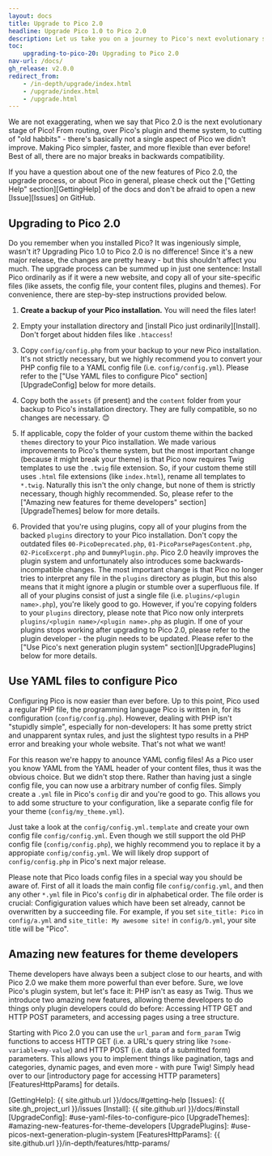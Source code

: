 ```yaml
---
layout: docs
title: Upgrade to Pico 2.0
headline: Upgrade Pico 1.0 to Pico 2.0
description: Let us take you on a journey to Pico's next evolutionary stage!
toc:
    upgrading-to-pico-20: Upgrading to Pico 2.0
nav-url: /docs/
gh_release: v2.0.0
redirect_from:
    - /in-depth/upgrade/index.html
    - /upgrade/index.html
    - /upgrade.html
---
```


We are not exaggerating, when we say that Pico 2.0 is the next evolutionary stage of Pico! From routing, over Pico's plugin and theme system, to cutting of "old habbits" - there's basically not a single aspect of Pico we didn't improve. Making Pico simpler, faster, and more flexible than ever before! Best of all, there are no major breaks in backwards compatibility.

If you have a question about one of the new features of Pico 2.0, the upgrade process, or about Pico in general, please check out the ["Getting Help" section][GettingHelp] of the docs and don't be afraid to open a new [Issue][Issues] on GitHub.

## Upgrading to Pico 2.0

Do you remember when you installed Pico? It was ingeniously simple, wasn't it? Upgrading Pico 1.0 to Pico 2.0 is no difference! Since it's a new major release, the changes are pretty heavy - but this shouldn't affect you much. The upgrade process can be summed up in just one sentence: Install Pico ordinarily as if it were a new website, and copy all of your site-specific files (like assets, the config file, your content files, plugins and themes). For convenience, there are step-by-step instructions provided below.

1. **Create a backup of your Pico installation.** You will need the files later!

2. Empty your installation directory and [install Pico just ordinarily][Install]. Don't forget about hidden files like `.htaccess`!

3. Copy `config/config.php` from your backup to your new Pico installation. It's not strictly necessary, but we highly recommend you to convert your PHP config file to a YAML config file (i.e. `config/config.yml`). Please refer to the ["Use YAML files to configure Pico" section][UpgradeConfig] below for more details.

4. Copy both the `assets` (if present) and the `content` folder from your backup to Pico's installation directory. They are fully compatible, so no changes are necessary. 😊

5. If applicable, copy the folder of your custom theme within the backed `themes` directory to your Pico installation. We made various improvements to Pico's theme system, but the most important change (because it might break your theme) is that Pico now requires Twig templates to use the `.twig` file extension. So, if your custom theme still uses `.html` file extensions (like `index.html`), rename all templates to `*.twig`. Naturally this isn't the only change, but none of them is strictly necessary, though highly recommended. So, please refer to the ["Amazing new features for theme developers" section][UpgradeThemes] below for more details.

6. Provided that you're using plugins, copy all of your plugins from the backed `plugins` directory to your Pico installation. Don't copy the outdated files `00-PicoDeprecated.php`, `01-PicoParsePagesContent.php`, `02-PicoExcerpt.php` and `DummyPlugin.php`. Pico 2.0 heavily improves the plugin system and unfortunately also introduces some backwards-incompatible changes. The most important change is that Pico no longer tries to interpret any file in the `plugins` directory as plugin, but this also means that it might ignore a plugin or stumble over a superfluous file. If all of your plugins consist of just a single file (i.e. `plugins/<plugin name>.php`), you're likely good to go. However, if you're copying folders to your `plugins` directory, please note that Pico now only interprets `plugins/<plugin name>/<plugin name>.php` as plugin. If one of your plugins stops working after upgrading to Pico 2.0, please refer to the plugin developer - the plugin needs to be updated. Please refer to the ["Use Pico's next generation plugin system" section][UpgradePlugins] below for more details.

## Use YAML files to configure Pico

Configuring Pico is now easier than ever before. Up to this point, Pico used a regular PHP file, the programming language Pico is written in, for its configuration (`config/config.php`). However, dealing with PHP isn't "stupidly simple", especially for non-developers: It has some pretty strict and unapparent syntax rules, and just the slightest typo results in a PHP error and breaking your whole website. That's not what we want!

For this reason we're happy to anounce YAML config files! As a Pico user you know YAML from the YAML header of your content files, thus it was the obvious choice. But we didn't stop there. Rather than having just a single config file, you can now use a arbitrary number of config files. Simply create a `.yml` file in Pico's `config` dir and you're good to go. This allows you to add some structure to your configuration, like a separate config file for your theme (`config/my_theme.yml`).

Just take a look at the `config/config.yml.template` and create your own config file `config/config.yml`. Even though we still support the old PHP config file (`config/config.php`), we highly recommend you to replace it by a appropiate `config/config.yml`. We will likely drop support of `config/config.php` in Pico's next major release.

Please note that Pico loads config files in a special way you should be aware of. First of all it loads the main config file `config/config.yml`, and then any other `*.yml` file in Pico's `config` dir in alphabetical order. The file order is crucial: Configiguration values which have been set already, cannot be overwritten by a succeeding file. For example, if you set `site_title: Pico` in `config/a.yml` and `site_title: My awesome site!` in `config/b.yml`, your site title will be "Pico".

## Amazing new features for theme developers

Theme developers have always been a subject close to our hearts, and with Pico 2.0 we make them more powerful than ever before. Sure, we love Pico's plugin system, but let's face it: PHP isn't as easy as Twig. Thus we introduce two amazing new features, allowing theme developers to do things only plugin developers could do before: Accessing HTTP GET and HTTP POST parameters, and accessing pages using a tree structure.

Starting with Pico 2.0 you can use the `url_param` and `form_param` Twig functions to access HTTP GET (i.e. a URL's query string like `?some-variable=my-value`) and HTTP POST (i.e. data of a submitted form) parameters. This allows you to implement things like pagination, tags and categories, dynamic pages, and even more - with pure Twig! Simply head over to our [introductory page for accessing HTTP parameters][FeaturesHttpParams] for details.

[GettingHelp]: {{ site.github.url }}/docs/#getting-help
[Issues]: {{ site.gh_project_url }}/issues
[Install]: {{ site.github.url }}/docs/#install
[UpgradeConfig]: #use-yaml-files-to-configure-pico
[UpgradeThemes]: #amazing-new-features-for-theme-developers
[UpgradePlugins]: #use-picos-next-generation-plugin-system
[FeaturesHttpParams]: {{ site.github.url }}/in-depth/features/http-params/
